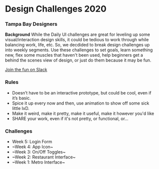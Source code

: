 # Design Challenges 2020
### Tampa Bay Designers

**Background**
While the Daily UI challenges are great for leveling up some visual/interaction design skills, it could be tedious to work through while balancing work, life, etc. So, we decdided to break design challenges up into weekly segments. Use these challenges to set goals, learn something new, flex some muscles that haven't been used, help beginners get a behind the scenes view of design, or just do them because it may be fun.

[Join the fun on Slack](https://join.slack.com/t/tampabaydesigners/shared_invite/enQtNjkxOTYxMjM2ODU1LWQzNWYyZDhmZWRkNjBlYTdkZGZmMjZiZTU4NTMzMDkxYTFkNmU0ZjEzZjgyYjRkOWQ1YmEzYWIxNjIyMGU5ODU)

### Rules
- Doesn’t have to be an interactive prototype, but could be cool, even if it’s basic.
- Spice it up every now and then, use animation to show off some sick little IxD.
- Make it weird, make it pretty, make it useful, make it however you'd like
- SHARE your work, even if it's not pretty, or functional, or...

### Challenges
- Week 5: Login Form
- ~Week 4: App Icon~
- ~Week 3: On/Off Toggles~
- ~Week 2: Restaurant Interface~
- ~Week 1: Metro Interface~
